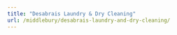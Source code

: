 ```yaml
---
title: "Desabrais Laundry & Dry Cleaning"
url: /middlebury/desabrais-laundry-and-dry-cleaning/
---
```


